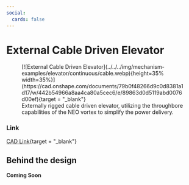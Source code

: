 ```yaml
---
social:
  cards: false
---
```

<meta property="og:title" content="Elevator CAD Example: External Cable Driven Continuous">
<meta property="og:type" content="website">
<meta property="og:url" content="https://www.frcdesign.org/mechanism-examples/elevator/continuous/cable/">
<meta property="og:image" content="https://www.frcdesign.org/img/mechanism-examples/elevator/continuous/cable.webp">
<meta name="theme-color" content="#4CAE4F">
<meta name="twitter:card" content="summary_large_image">

# External Cable Driven Elevator

<figure markdown="span">
[![External Cable Driven Elevator](../../../img/mechanism-examples/elevator/continuous/cable.webp){height=35% width=35%}](https://cad.onshape.com/documents/79b0f48266d9c0d8381a1d17/w/442b54966a8aa4ca80a5cec6/e/89863d0d5119abd0076d00ef){target = "_blank"}
<figcaption>Externally rigged cable driven elevator, utilizing the throughbore capabilities of the NEO vortex to simplify the power delivery.</figcaption>
</figure>

### Link

[CAD Link](https://cad.onshape.com/documents/79b0f48266d9c0d8381a1d17/w/442b54966a8aa4ca80a5cec6/e/89863d0d5119abd0076d00ef){target = "_blank"}

## Behind the design
**Coming Soon**

<br>